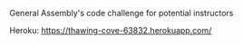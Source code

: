 General Assembly's code challenge for potential instructors 

Heroku: https://thawing-cove-63832.herokuapp.com/